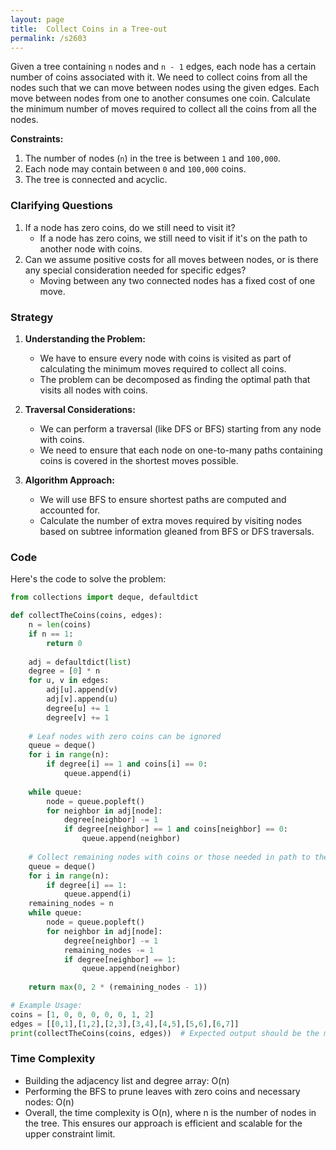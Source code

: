 ```yaml
---
layout: page
title:  Collect Coins in a Tree-out
permalink: /s2603
---
```

Given a tree containing `n` nodes and `n - 1` edges, each node has a certain number of coins associated with it. We need to collect coins from all the nodes such that we can move between nodes using the given edges. Each move between nodes from one to another consumes one coin. Calculate the minimum number of moves required to collect all the coins from all the nodes.

**Constraints:**
1. The number of nodes (`n`) in the tree is between `1` and `100,000`.
2. Each node may contain between `0` and `100,000` coins.
3. The tree is connected and acyclic.

### Clarifying Questions
1. If a node has zero coins, do we still need to visit it? 
   - If a node has zero coins, we still need to visit if it's on the path to another node with coins.
2. Can we assume positive costs for all moves between nodes, or is there any special consideration needed for specific edges?
   - Moving between any two connected nodes has a fixed cost of one move.

### Strategy
1. **Understanding the Problem:**
   - We have to ensure every node with coins is visited as part of calculating the minimum moves required to collect all coins.
   - The problem can be decomposed as finding the optimal path that visits all nodes with coins.

2. **Traversal Considerations:**
   - We can perform a traversal (like DFS or BFS) starting from any node with coins.
   - We need to ensure that each node on one-to-many paths containing coins is covered in the shortest moves possible.

3. **Algorithm Approach:**
   - We will use BFS to ensure shortest paths are computed and accounted for.
   - Calculate the number of extra moves required by visiting nodes based on subtree information gleaned from BFS or DFS traversals.

### Code

Here's the code to solve the problem:

```python
from collections import deque, defaultdict

def collectTheCoins(coins, edges):
    n = len(coins)
    if n == 1: 
        return 0
    
    adj = defaultdict(list)
    degree = [0] * n
    for u, v in edges:
        adj[u].append(v)
        adj[v].append(u)
        degree[u] += 1
        degree[v] += 1
    
    # Leaf nodes with zero coins can be ignored
    queue = deque()
    for i in range(n):
        if degree[i] == 1 and coins[i] == 0:
            queue.append(i)
    
    while queue:
        node = queue.popleft()
        for neighbor in adj[node]:
            degree[neighbor] -= 1
            if degree[neighbor] == 1 and coins[neighbor] == 0:
                queue.append(neighbor)
    
    # Collect remaining nodes with coins or those needed in path to them
    queue = deque()
    for i in range(n):
        if degree[i] == 1:
            queue.append(i)
    remaining_nodes = n
    while queue:
        node = queue.popleft()
        for neighbor in adj[node]:
            degree[neighbor] -= 1
            remaining_nodes -= 1
            if degree[neighbor] == 1:
                queue.append(neighbor)
    
    return max(0, 2 * (remaining_nodes - 1))

# Example Usage:
coins = [1, 0, 0, 0, 0, 0, 1, 2]
edges = [[0,1],[1,2],[2,3],[3,4],[4,5],[5,6],[6,7]]
print(collectTheCoins(coins, edges))  # Expected output should be the minimized moves

```

### Time Complexity
- Building the adjacency list and degree array: O(n)
- Performing the BFS to prune leaves with zero coins and necessary nodes: O(n)
- Overall, the time complexity is O(n), where n is the number of nodes in the tree. This ensures our approach is efficient and scalable for the upper constraint limit.
